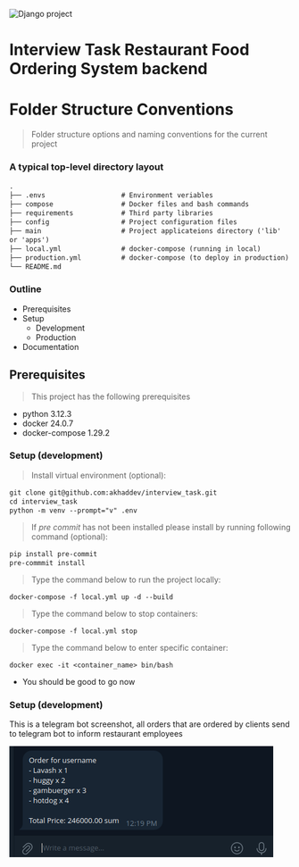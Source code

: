 ![Django project](https://github.com/akhaddev/interview_task)

Interview Task Restaurant Food Ordering System backend
============================



Folder Structure Conventions
============================

> Folder structure options and naming conventions for the current project

### A typical top-level directory layout

    .
    ├── .envs                   # Environment veriables
    ├── compose                 # Docker files and bash commands
    ├── requirements            # Third party libraries
    ├── config                  # Project configuration files 
    ├── main                    # Project applicateions directory ('lib' or 'apps') 
    ├── local.yml               # docker-compose (running in local)
    ├── production.yml          # docker-compose (to deploy in production)
    └── README.md

### Outline

- Prerequisites
- Setup
    - Development
    - Production
- Documentation

## Prerequisites

> This project has the following prerequisites

- python 3.12.3
- docker 24.0.7
- docker-compose 1.29.2

### Setup (development)

> Install virtual environment (optional):

```
git clone git@github.com:akhaddev/interview_task.git
cd interview_task
python -m venv --prompt="v" .env
```

>If *pre commit* has not been installed please install by running following command (optional):

```
pip install pre-commit
pre-commmit install
```

> Type the command below to run the project locally:

```
docker-compose -f local.yml up -d --build
```

> Type the command below to stop containers:

```
docker-compose -f local.yml stop
```

> Type the command below to enter specific container:

```
docker exec -it <container_name> bin/bash
```

- You should be good to go now


### Setup (development)
 
 This is a telegram bot screenshot, all orders that are ordered by clients send to telegram bot to inform restaurant employees


![alt text](docs/image.png)